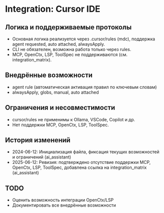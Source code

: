 # Integration: Cursor IDE

## Логика и поддерживаемые протоколы
- Основная логика реализуется через .cursor/rules (mdc), поддержка agent requested, auto attached, alwaysApply.
- CLI не обязателен, возможна работа только через rules.
- MCP, OpenCtx, LSP, ToolSpec не поддерживаются (см. integration_matrix).

## Внедрённые возможности
- agent rule (автоматическая активация правил по ключевым словам)
- alwaysApply, globs, manual, auto attached

## Ограничения и несовместимости
- cursor/rules не применимы к Ollama, VSCode, Copilot и др.
- Нет поддержки MCP, OpenCtx, LSP, ToolSpec.

## История изменений
- 2024-06-12: Инициализация файла, фиксация текущих возможностей и ограничений (ai_assistant)
- 2025-06-12: Ревизия: подтверждено отсутствие поддержки MCP, OpenCtx, LSP, ToolSpec, добавлена ссылка на integration_matrix (ai_assistant)

## TODO
- Оценить возможность интеграции OpenCtx/LSP
- Документировать все внедрённые возможности 